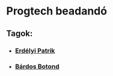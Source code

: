 # Progtech beadandó

## Tagok: 
* ### [Erdélyi Patrik](https://github.com/Patrik1866)

* ### [Bárdos Botond](https://github.com/BoteeeB)  
